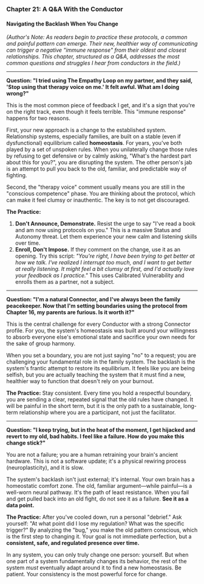 ### **Chapter 21: A Q&A With the Conductor**
#### Navigating the Backlash When You Change

*(Author's Note: As readers begin to practice these protocols, a common and painful pattern can emerge. Their new, healthier way of communicating can trigger a negative "immune response" from their oldest and closest relationships. This chapter, structured as a Q&A, addresses the most common questions and struggles I hear from conductors in the field.)*

---

**Question: "I tried using The Empathy Loop on my partner, and they said, 'Stop using that therapy voice on me.' It felt awful. What am I doing wrong?"**

This is the most common piece of feedback I get, and it's a sign that you're on the right track, even though it feels terrible. This "immune response" happens for two reasons.

First, your new approach is a change to the established system. Relationship systems, especially families, are built on a stable (even if dysfunctional) equilibrium called **homeostasis**. For years, you've both played by a set of unspoken rules. When you unilaterally change those rules by refusing to get defensive or by calmly asking, "What's the hardest part about this for you?", you are disrupting the system. The other person's jab is an attempt to pull you back to the old, familiar, and predictable way of fighting.

Second, the "therapy voice" comment usually means you are still in the "conscious competence" phase. You are thinking about the protocol, which can make it feel clumsy or inauthentic. The key is to not get discouraged.

**The Practice:**
1.  **Don't Announce, Demonstrate.** Resist the urge to say "I've read a book and am now using protocols on you." This is a massive Status and Autonomy threat. Let them experience your new calm and listening skills over time.
2.  **Enroll, Don't Impose.** If they comment on the change, use it as an opening. Try this script: *"You're right, I have been trying to get better at how we talk. I've realized I interrupt too much, and I want to get better at really listening. It might feel a bit clumsy at first, and I'd actually love your feedback as I practice."* This uses Calibrated Vulnerability and enrolls them as a partner, not a subject.

---

**Question: "I'm a natural Connector, and I've always been the family peacekeeper. Now that I'm setting boundaries using the protocol from Chapter 16, my parents are furious. Is it worth it?"**

This is the central challenge for every Conductor with a strong Connector profile. For you, the system's homeostasis was built around your willingness to absorb everyone else's emotional state and sacrifice your own needs for the sake of group harmony.

When you set a boundary, you are not just saying "no" to a request; you are challenging your fundamental role in the family system. The backlash is the system's frantic attempt to restore its equilibrium. It feels like you are being selfish, but you are actually teaching the system that it must find a new, healthier way to function that doesn't rely on your burnout.

**The Practice:**
Stay consistent. Every time you hold a respectful boundary, you are sending a clear, repeated signal that the old rules have changed. It will be painful in the short term, but it is the only path to a sustainable, long-term relationship where you are a participant, not just the facilitator.

---

**Question: "I keep trying, but in the heat of the moment, I get hijacked and revert to my old, bad habits. I feel like a failure. How do you make this change stick?"**

You are not a failure; you are a human retraining your brain's ancient hardware. This is not a software update; it's a physical rewiring process (neuroplasticity), and it is slow.

The system's backlash isn't just external; it's internal. Your own brain has a homeostatic comfort zone. The old, familiar argument—while painful—is a well-worn neural pathway. It's the path of least resistance. When you fail and get pulled back into an old fight, do not see it as a failure. **See it as a data point.**

**The Practice:**
After you've cooled down, run a personal "debrief." Ask yourself: "At what point did I lose my regulation? What was the specific trigger?" By analyzing the "bug," you make the old pattern conscious, which is the first step to changing it. Your goal is not immediate perfection, but a **consistent, safe, and regulated presence over time.**

In any system, you can only truly change one person: yourself. But when one part of a system fundamentally changes its behavior, the rest of the system *must* eventually adapt around it to find a new homeostasis. Be patient. Your consistency is the most powerful force for change.
      